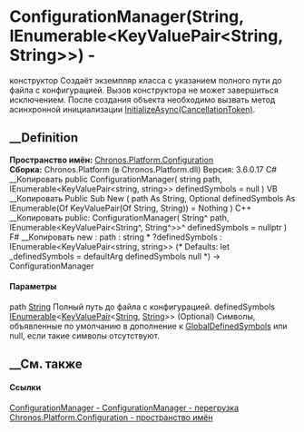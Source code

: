 # ConfigurationManager(String, IEnumerable<KeyValuePair<String, String>>) -
конструктор
Создаёт экземпляр класса с указанием полного пути до файла с конфигурацией.
Вызов конструктора не может завершиться исключением. После создания объекта
необходимо вызвать метод асинхронной инициализации
[InitializeAsync(CancellationToken)](M_Chronos_Platform_IAsyncInitializable_InitializeAsync.htm).
## __Definition
 **Пространство имён:**
[Chronos.Platform.Configuration](N_Chronos_Platform_Configuration.htm)  
 **Сборка:** Chronos.Platform (в Chronos.Platform.dll) Версия: 3.6.0.17
C# __Копировать
     public ConfigurationManager(
    	string path,
    	IEnumerable<KeyValuePair<string, string>> definedSymbols = null
    )
VB __Копировать
     Public Sub New ( 
    	path As String,
    	Optional definedSymbols As IEnumerable(Of KeyValuePair(Of String, String)) = Nothing
    )
C++ __Копировать
     public:
    ConfigurationManager(
    	String^ path, 
    	IEnumerable<KeyValuePair<String^, String^>>^ definedSymbols = nullptr
    )
F# __Копировать
     new : 
            path : string * 
            ?definedSymbols : IEnumerable<KeyValuePair<string, string>> 
    (* Defaults:
            let _definedSymbols = defaultArg definedSymbols null
    *)
    -> ConfigurationManager
#### Параметры
path [String](https://learn.microsoft.com/dotnet/api/system.string)
    Полный путь до файла с конфигурацией.
definedSymbols
[IEnumerable](https://learn.microsoft.com/dotnet/api/system.collections.generic.ienumerable-1)<[KeyValuePair](https://learn.microsoft.com/dotnet/api/system.collections.generic.keyvaluepair-2)<[String](https://learn.microsoft.com/dotnet/api/system.string),
[String](https://learn.microsoft.com/dotnet/api/system.string)>> (Optional)
     Символы, объявленные по умолчанию в дополнение к [GlobalDefinedSymbols](P_Chronos_Platform_Configuration_ConfigurationManager_GlobalDefinedSymbols.htm) или null, если такие символы отсутствуют. 
## __См. также
#### Ссылки
[ConfigurationManager -
](T_Chronos_Platform_Configuration_ConfigurationManager.htm)
[ConfigurationManager -
перегрузка](Overload_Chronos_Platform_Configuration_ConfigurationManager__ctor.htm)
[Chronos.Platform.Configuration - пространство
имён](N_Chronos_Platform_Configuration.htm)

